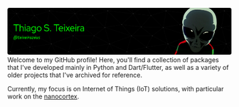 [![Header](./github-header-image3.png)](https://www.youtube.com/watch?v=NfjsLmya1PI)
Welcome to my GitHub profile! Here, you'll find a collection of packages that I've developed mainly in Python and Dart/Flutter, as well as a variety of older projects that I've archived for reference.

Currently, my focus is on Internet of Things (IoT) solutions, with particular work on the [nanocortex](https://github.com/teixeirazeus/Nanocortex).